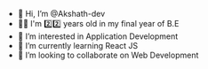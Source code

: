 - 👋 Hi, I’m @Akshath-dev
- 👨‍🦱 I'm 2️⃣2️⃣ years old in my final year of B.E 
- 👀 I’m interested in Application Development
- 🌱 I’m currently learning React JS
- 💞️ I’m looking to collaborate on Web Development 



